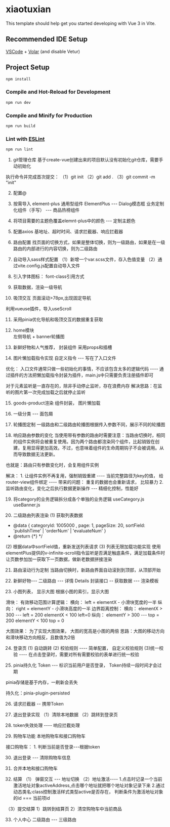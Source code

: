 # xiaotuxian

This template should help get you started developing with Vue 3 in Vite.

## Recommended IDE Setup

[VSCode](https://code.visualstudio.com/) + [Volar](https://marketplace.visualstudio.com/items?itemName=Vue.volar) (and disable Vetur) 


## Project Setup

```sh
npm install
```

### Compile and Hot-Reload for Development

```sh
npm run dev
```

### Compile and Minify for Production

```sh
npm run build
```

### Lint with [ESLint](https://eslint.org/)

```sh
npm run lint
```

1. git管理仓库
基于create-vue创建出来的项目默认没有初始化git仓库，需要手动初始化

执行命令并完成首次提交：
（1）git init
（2）git add .
（3）git commit -m "init"

2. 配置@

3. 按需导入 element-plus
通用型组件 ElementPlus  --- Dialog模态框
业务定制化组件（手写） --- 商品热榜组件

4. 将项目需要的主题色覆盖elemnt-plus中的颜色  --- 定制主题色

5. 配置axios
基地址、超时时间、请求拦截器、响应拦截器

6. 路由配置
找页面的切换方式，如果是整体切换，则为一级路由，如果是在一级路由的内部进行的内容切换，则为二级路由

7. 自动导入sass样式配置
（1）新增一个var.scss文件，存入色值变量
（2）通过vite.config.js配置自动导入文件

8. 引入字体图标： font-class引用方式

9. 获取数据，渲染一级导航

10. 吸顶交互
页面滚动>78px,出现固定导航

利用vueuse插件，导入useScroll

11. 采用pinia优化导航和吸顶交互的数据重复获取

12. home模块    
左侧导航 + banner轮播图

13. 新鲜好物和人气推荐， 封装组件
采用props和插槽

14. 图片懒加载指令实现
自定义指令  --- 写在了入口文件

优化： 入口文件通常只做一些初始化的事情，不应该包含太多的逻辑代码
    ---- 通过插件的方法把懒加载指令封装为插件，main.js中只需要负责注册插件即可

对于元素监听是一直存在的，除非手动停止监听，存在浪费内存
解决思路：在监听的图片第一次完成加载之后就停止监听

15. goods-product渲染
组件封装， 图片懒加载

16. 一级分类 --- 面包屑

17. 轮播图定制
一级路由和二级路由轮播图根据传入参数不同，展示不同的轮播图

18. 响应路由参数的变化
当使用带有参数的路由时需要注意：当路由切换时，相同的组件实例将会被重复使用。因为两个路由都渲染同个组件，比起销毁在创建，复用显得更加高效。不过，也意味着组件的生命周期钩子不会被调用。从而导致数据无法更新。

也就是：路由只有参数变化时，会复用组件实例

解决： 1. 让组件实例不再复用，强制销毁重建 ---- 当前完整路径为key的值，
          给router-view组件绑定 ---- 带来的问题： 重复的数据也会重新请求， 比较暴力
       2. 监听路由变化，变化之后执行数据更新操作  --- 精细化控制，性能好

19. 将category的业务逻辑拆分成各个单独的业务逻辑
useCategory.js
useBanner.js

20. 二级路由列表渲染
(1) 获取列表数据

* @data { 
     categoryId: 1005000 ,
     page: 1,
     pageSize: 20,
     sortField: 'publishTime' | 'orderNum' | 'evaluateNum'
   } 
 * @return {*}
 */

 (2) 根据data中sortField值，重新发送列表请求
 (3) 列表无限加载功能实现
 使用elementPlus提供的v-infinite-scroll指令监听是否满足触底条件，满足加载条件时让页数参加加一获取下一页数据，做新老数据拼接渲染

 21. 路由滚动行为定制
 当路由切换时，新路由界面自动滚到到顶部，从顶部开始

 22. 新鲜好物--- 二级路由 --- 详情
     Details
    封装接口 -- 获取数据 --- 渲染模板

23. 小图列表， 显示大图
根据小图的索引，显示大图

滑块：
    有效移动范围计算逻辑：
        横向： left = elementX - 小滑块宽度的一半
        纵向： right = elementY - 小滑块高度的一半
    边界距离控制：
        横向： elementX > 300  --- left = 200   elementX < 100 left=0
        纵向： elementY > 300  --- top = 200    elementY < 100 top = 0

大图效果：
    为了实现大图效果， 大图的宽高是小图的两倍
    思路：大图的移动方向和滑块移动方向相反，且数值为2倍

24. 登录页
(1) 自动跳转
(2) 校验规则 ---- 简单配置， 自定义校验规则
(3)统一校验 ---- 在点击登录时，需要对所有需要校验的表单进行统一校验

25. pinia持久化
Token --- 标识当前用户是否登录， Token持续一段时间才会过期

pinia存储是基于内存，一刷新会丢失

持久化：pinia-plugin-persisted 

26. 请求拦截器 -- 携带Token

27. 退出登录实现
（1）清除本地数据
（2）跳转到登录页

28. token失效处理 ---- 响应拦截处理

29. 购物车功能
本地购物车和接口购物车

接口购物车： 1. 判断当前是否登录---根据token


30. 退出登录 --- 清除购物车信息

31. 合并本地和接口购物车

32. 结算
（1） 弹窗交互 --- 地址切换
（2）地址激活----
 1.点击时记录一个当前激活地址对象activeAddress,点击哪个地址就把哪个地址对象记录下来
 2.通过动态类名:class控制激活样式类型active是否存在， 
              判断条件为激活地址对象的id === 当前项id

（3）提交结算
     1）跳转到结算页   2）清空购物车中当前商品

33. 个人中心
二级路由 --- 三级路由



